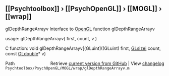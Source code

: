 ## [[Psychtoolbox]] &#8250; [[PsychOpenGL]] &#8250; [[MOGL]] &#8250; [[wrap]]

glDepthRangeArrayv  Interface to [OpenGL](OpenGL) function glDepthRangeArrayv  
  
usage:  glDepthRangeArrayv( first, count, v )  
  
C function:  void glDepthRangeArrayv[(GLuint]((GLuint) first, [GLsizei](GLsizei) count, const [GLdouble](GLdouble)\* v)  




<div class="code_header" style="text-align:right;">
  <span style="float:left;">Path&nbsp;&nbsp;</span> <span class="counter">Retrieve <a href=
  "https://raw.github.com/Psychtoolbox-3/Psychtoolbox-3/beta/Psychtoolbox/PsychOpenGL/MOGL/wrap/glDepthRangeArrayv.m">current version from GitHub</a> | View <a href=
  "https://github.com/Psychtoolbox-3/Psychtoolbox-3/commits/beta/Psychtoolbox/PsychOpenGL/MOGL/wrap/glDepthRangeArrayv.m">changelog</a></span>
</div>
<div class="code">
  <code>Psychtoolbox/PsychOpenGL/MOGL/wrap/glDepthRangeArrayv.m</code>
</div>

